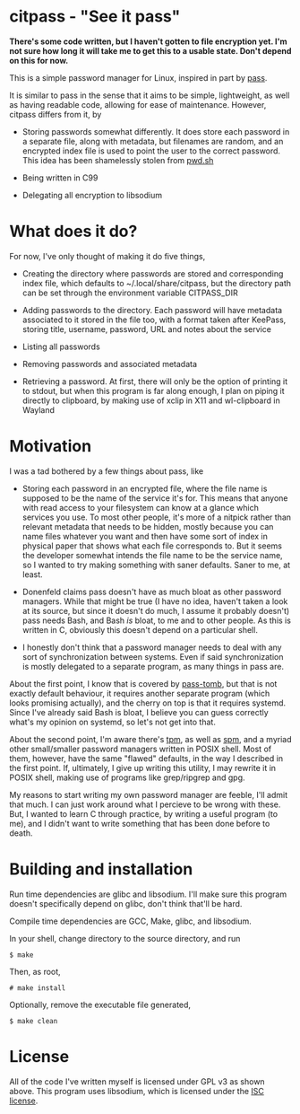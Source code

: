# citpass - "See it pass"

**There's some code written, but I haven't gotten to file encryption yet. I'm not sure how long it will take me to get this to a usable state. Don't depend on this for now.**

This is a simple password manager for Linux, inspired in part by [pass](https://www.passwordstore.org/).

It is similar to pass in the sense that it aims to be simple, lightweight, as well as having readable code,
allowing for ease of maintenance. However, citpass differs from it, by

- Storing passwords somewhat differently. It does store each password in a separate file, along with
metadata, but filenames are random, and an encrypted index file is used to point the user to the correct
password. This idea has been shamelessly stolen from [pwd.sh](https://github.com/drduh/pwd.sh)

- Being written in C99

- Delegating all encryption to libsodium

# What does it do?

For now, I've only thought of making it do five things,

- Creating the directory where passwords are stored and corresponding index file, which defaults to ~/.local/share/citpass,
but the directory path can be set through the environment variable CITPASS_DIR

- Adding passwords to the directory. Each password will have metadata associated to it stored in the file too,
with a format taken after KeePass, storing title, username, password, URL and notes about the service

- Listing all passwords

- Removing passwords and associated metadata

- Retrieving a password. At first, there will only be the option of printing it to stdout,
but when this program is far along enough, I plan on piping it directly to clipboard, by making use of
xclip in X11 and wl-clipboard in Wayland

# Motivation

I was a tad bothered by a few things about pass, like

- Storing each password in an encrypted file, where the file name is supposed to be the name
of the service it's for. This means that anyone with read access to your filesystem can know at a
glance which services you use. To most other people, it's more of a nitpick rather than relevant metadata
that needs to be hidden, mostly because you can name files whatever you want and then have some sort
of index in physical paper that shows what each file corresponds to. But it seems the developer
somewhat intends the file name to be the service name, so I wanted to try making something with
saner defaults. Saner to me, at least.

- Donenfeld claims pass doesn't have as much bloat as other password managers. While that might be true
(I have no idea, haven't taken a look at its source, but since it doesn't do much, I assume it probably doesn't)
pass needs Bash, and Bash *is* bloat, to me and to other people. As this is written in C, obviously this doesn't
depend on a particular shell.

- I honestly don't think that a password manager needs to deal with any sort of synchronization between systems.
Even if said synchronization is mostly delegated to a separate program, as many things in pass are.

About the first point, I know that is covered by [pass-tomb](https://github.com/roddhjav/pass-tomb), but
that is not exactly default behaviour, it requires another separate program (which looks promising actually),
and the cherry on top is that it requires systemd. Since I've already said Bash is bloat, I believe you
can guess correctly what's my opinion on systemd, so let's not get into that.

About the second point, I'm aware there's [tpm](https://github.com/nmeum/tpm/), as well as [spm](https://notabug.org/kl3/spm/),
and a myriad other small/smaller password managers written in POSIX shell. Most of them, however, have
the same "flawed" defaults, in the way I described in the first point. If, ultimately, I give up writing
this utility, I may rewrite it in POSIX shell, making use of programs like grep/ripgrep and gpg.

My reasons to start writing my own password manager are feeble, I'll admit that much. I can just work
around what I percieve to be wrong with these. But, I wanted to learn C through practice, by writing
a useful program (to me), and I didn't want to write something that has been done before to death.

# Building and installation

Run time dependencies are glibc and libsodium. I'll make sure this program doesn't specifically depend
on glibc, don't think that'll be hard.

Compile time dependencies are GCC, Make, glibc, and libsodium.

In your shell, change directory to the source directory, and run

```
$ make
```

Then, as root,

```
# make install
```

Optionally, remove the executable file generated,

```
$ make clean
```

# License

All of the code I've written myself is licensed under GPL v3 as shown above. This program uses libsodium, which is licensed under the [ISC license](https://en.wikipedia.org/wiki/ISC_license).
